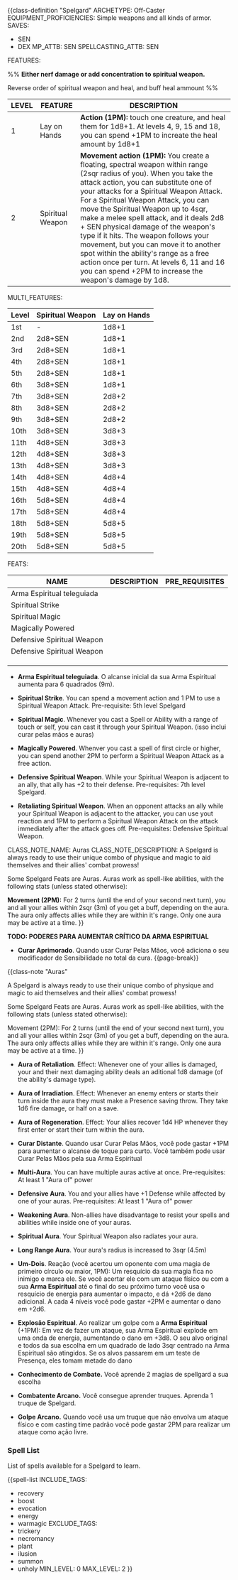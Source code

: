 {{class-definition "Spelgard"
ARCHETYPE: Off-Caster
EQUIPMENT_PROFICIENCIES: Simple weapons and all kinds of armor.
SAVES:
- SEN
- DEX
MP_ATTB: SEN
SPELLCASTING_ATTB: SEN

FEATURES:

%%
**Either nerf damage or add concentration to spiritual weapon.**

Reverse order of spiritual weapon and heal, and buff heal ammount
%%

| LEVEL | FEATURE | DESCRIPTION |
| ---- | ---- | ---- |
| 1 | Lay on Hands | **Action (1PM):** touch one creature, and heal them for 1d8+1. At levels 4, 9, 15 and 18, you can spend +1PM to increate the heal amount by 1d8+1 |
| 2 | Spiritual Weapon | **Movement action (1PM):** You create a floating, spectral weapon within range (2sqr radius of you). When you take the attack action, you can substitute one of your attacks for a Spiritual Weapon Attack. For a Spiritual Weapon Attack, you can move the Spiritual Weapon up to 4sqr, make a melee spell attack, and it deals 2d8 + SEN physical damage of the weapon's type if it hits. The weapon follows your movement, but you can move it to another spot within the ability's range as a free action once per turn. At levels 6, 11 and 16 you can spend +2PM to increase the weapon's damage by 1d8.  |

MULTI_FEATURES:

| Level | Spiritual Weapon | Lay on Hands |
| ----- | ---------------- | ------------ |
| 1st   | -                | 1d8+1        |
| 2nd   | 2d8+SEN          | 1d8+1        |
| 3rd   | 2d8+SEN          | 1d8+1        |
| 4th   | 2d8+SEN          | 1d8+1        |
| 5th   | 2d8+SEN          | 1d8+1        |
| 6th   | 3d8+SEN          | 1d8+1        |
| 7th   | 3d8+SEN          | 2d8+2        |
| 8th   | 3d8+SEN          | 2d8+2        |
| 9th   | 3d8+SEN          | 2d8+2        |
| 10th  | 3d8+SEN          | 3d8+3        |
| 11th  | 4d8+SEN          | 3d8+3        |
| 12th  | 4d8+SEN          | 3d8+3        |
| 13th  | 4d8+SEN          | 3d8+3        |
| 14th  | 4d8+SEN          | 4d8+4        |
| 15th  | 4d8+SEN          | 4d8+4        |
| 16th  | 5d8+SEN          | 4d8+4        |
| 17th  | 5d8+SEN          | 4d8+4        |
| 18th  | 5d8+SEN          | 5d8+5        |
| 19th  | 5d8+SEN          | 5d8+5        |
| 20th  | 5d8+SEN          | 5d8+5        |


FEATS:

| NAME | DESCRIPTION | PRE_REQUISITES |
| ---- | ----------- | -------------- |
| Arma Espiritual teleguiada     |             |                |
| Spiritual Strike     |             |                |
| Spiritual Magic     |             |                |
| Magically Powered     |             |                |
| Defensive Spiritual Weapon     |             |                |
| Defensive Spiritual Weapon     |             |                |
|      |             |                |
|      |             |                |
|      |             |                |

- **Arma Espiritual teleguiada**. O alcanse inicial da sua Arma Espiritual aumenta para 6 quadrados (9m).

- **Spiritual Strike**. You can spend a movement action and 1 PM to use a Spiritual Weapon Attack. Pre-requisite: 5th level Spelgard

- **Spiritual Magic**. Whenever you cast a Spell or Ability with a range of touch or self, you can cast it through your Spiritual Weapon. (isso inclui curar pelas mãos e auras)

- **Magically Powered**. Whenver you cast a spell of first circle or higher, you can spend another 2PM to perform a Spiritual Weapon Attack as a free action.

- **Defensive Spiritual Weapon**. While your Spiritual Weapon is adjacent to an ally, that ally has +2 to their defense. Pre-requisites: 7th level Spelgard.

- **Retaliating Spiritual Weapon**. When an opponent attacks an ally while your Spiritual Weapon is adjacent to the attacker, you can use yout reaction and 1PM to perform a Spiritual Weapon Attack on the attack immediately after the attack goes off. Pre-requisites: Defensive Spiritual Weapon.


CLASS_NOTE_NAME: Auras
CLASS_NOTE_DESCRIPTION:
A Spelgard is always ready to use their unique combo of physique and magic to aid themselves and their allies' combat prowess!

Some Spelgard Feats are Auras. Auras work as spell-like abilities, with the following stats (unless stated otherwise):

**Movement (2PM):** For 2 turns (until the end of your second next turn), you and all your allies within 2sqr (3m) of you get a buff, depending on the aura. The aura only affects allies while they are within it's range. Only one aura may be active at a time.
}}

**TODO: PODERES PARA AUMENTAR CRÍTICO DA ARMA ESPIRITUAL**

- **Curar Aprimorado**. Quando usar Curar Pelas Mãos, você adiciona o seu modificador de Sensibilidade no total da cura.
{{page-break}}

{{class-note "Auras"

A Spelgard is always ready to use their unique combo of physique and magic to aid themselves and their allies' combat prowess!

Some Spelgard Feats are Auras. Auras work as spell-like abilities, with the following stats (unless stated otherwise):

Movement (2PM): For 2 turns (until the end of your second next turn), you and all your allies within 2sqr (3m) of you get a buff, depending on the aura. The aura only affects allies while they are within it's range. Only one aura may be active at a time.
}}

- **Aura of Retaliation**. Effect: Whenever one of your allies is damaged, your and their next damaging ability deals an aditional 1d8 damage (of the ability's damage type).

- **Aura of Irradiation**. Effect: Whenever an enemy enters or starts their turn inside the aura they must make a Presence saving throw. They take 1d6 fire damage, or half on a save.

- **Aura of Regeneration**. Effect: Your allies recover 1d4 HP whenever they first enter or start their turn within the aura.

- **Curar Distante**. Quando usar Curar Pelas Mãos, você pode gastar +1PM para aumentar o alcanse de toque para curto. Você também pode usar Curar Pelas Mãos pela sua Arma Espiritual

- **Multi-Aura**. You can have multiple auras active at once. Pre-requisites: At least 1 "Aura of" power

- **Defensive Aura**. You and your allies have +1 Defense while affected by one of your auras. Pre-requisites: At least 1 "Aura of" power

- **Weakening Aura**. Non-allies have disadvantage to resist your spells and abilities while inside one of your auras.

- **Spiritual Aura**. Your Spiritual Weapon also radiates your aura.

- **Long Range Aura**. Your aura's radius is increased to 3sqr (4.5m)

- **Um-Dois**. Reação (você acertou um oponente com uma magia de primeiro círculo ou maior, 1PM): Um resquício da sua magia fica no inimigo e marca ele. Se você acertar ele com um ataque físico ou com a sua **Arma Espiritual** até o final do seu próximo turno você usa o resquício de energia para aumentar o impacto, e dá +2d6 de dano adicional. A cada 4 níveis você pode gastar +2PM e aumentar o dano em +2d6.

- **Explosão Espiritual**. Ao realizar um golpe com a **Arma Espiritual** (+1PM): Em vez de fazer um ataque, sua Arma Espiritual explode em uma onda de energia, aumentando o dano em +3d8. O seu alvo original e todos da sua escolha em um quadrado de lado 3sqr centrado na Arma Espiritual são atingidos. Se os alvos passarem em um teste de Presença, eles tomam metade do dano

- **Conhecimento de Combate.** Você aprende 2 magias de spellgard a sua escolha

- **Combatente Arcano.** Você consegue aprender truques. Aprenda 1 truque de Spelgard.

- **Golpe Arcano.** Quando você usa um truque que não envolva um ataque físico e com casting time padrão você pode gastar 2PM para realizar um ataque como ação livre.

### Spell List

List of spells available for a Spelgard to learn.

{{spell-list
INCLUDE_TAGS:
- recovery
- boost
- evocation
- energy
- warmagic
EXCLUDE_TAGS:
- trickery
- necromancy
- plant
- ilusion
- summon
- unholy
MIN_LEVEL: 0
MAX_LEVEL: 2
}}
